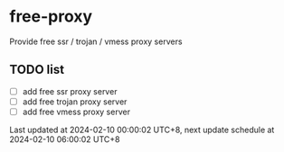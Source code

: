 
# free-proxy
Provide free ssr / trojan / vmess proxy servers


## TODO list
- [ ] add free ssr proxy server
- [ ] add free trojan proxy server
- [ ] add free vmess proxy server

Last updated at 2024-02-10 00:00:02 UTC+8, next update schedule at 2024-02-10 06:00:02 UTC+8

